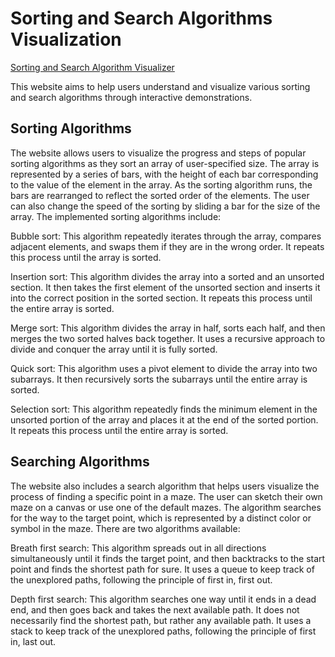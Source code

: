 # Sorting and Search Algorithms Visualization

<a href="yannikrue.github.io/algovis/">Sorting and Search Algorithm Visualizer</a>

This website aims to help users understand and visualize various sorting and search algorithms through interactive demonstrations.

## Sorting Algorithms

The website allows users to visualize the progress and steps of popular sorting algorithms as they sort an array of user-specified size. The array is represented by a series of bars, with the height of each bar corresponding to the value of the element in the array. As the sorting algorithm runs, the bars are rearranged to reflect the sorted order of the elements. The user can also change the speed of the sorting by sliding a bar for the size of the array. The implemented sorting algorithms include:

Bubble sort: This algorithm repeatedly iterates through the array, compares adjacent elements, and swaps them if they are in the wrong order. It repeats this process until the array is sorted.

Insertion sort: This algorithm divides the array into a sorted and an unsorted section. It then takes the first element of the unsorted section and inserts it into the correct position in the sorted section. It repeats this process until the entire array is sorted.

Merge sort: This algorithm divides the array in half, sorts each half, and then merges the two sorted halves back together. It uses a recursive approach to divide and conquer the array until it is fully sorted.

Quick sort: This algorithm uses a pivot element to divide the array into two subarrays. It then recursively sorts the subarrays until the entire array is sorted.

Selection sort: This algorithm repeatedly finds the minimum element in the unsorted portion of the array and places it at the end of the sorted portion. It repeats this process until the entire array is sorted.

## Searching Algorithms

The website also includes a search algorithm that helps users visualize the process of finding a specific point in a maze. The user can sketch their own maze on a canvas or use one of the default mazes. The algorithm searches for the way to the target point, which is represented by a distinct color or symbol in the maze. There are two algorithms available:

Breath first search: This algorithm spreads out in all directions simultaneously until it finds the target point, and then backtracks to the start point and finds the shortest path for sure. It uses a queue to keep track of the unexplored paths, following the principle of first in, first out.

Depth first search: This algorithm searches one way until it ends in a dead end, and then goes back and takes the next available path. It does not necessarily find the shortest path, but rather any available path. It uses a stack to keep track of the unexplored paths, following the principle of first in, last out.
